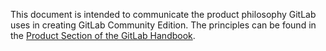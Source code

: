 This document is intended to communicate the product philosophy GitLab uses in creating GitLab Community Edition. The principles can be found in the [Product Section of the GitLab Handbook](https://about.gitlab.com/handbook/product/#product-at-gitlab).